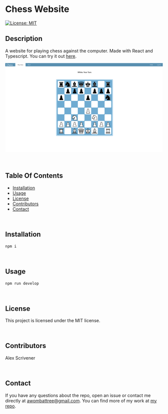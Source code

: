 # Chess Website

[![License: MIT](https://img.shields.io/badge/License-MIT-yellow.svg)](https://opensource.org/licenses/MIT)

## Description
A website for playing chess against the computer. Made with React and Typescript. You can try it out [here](https://wombattree.github.io/ChessWebsite/).

![Preview Image](./screenshot.png?raw=true "Preview Image")

<br/>

## Table Of Contents
- [Installation](#installation)
- [Usage](#usage)
- [License](#license)
- [Contributors](#contributors)
- [Contact](#contact)

<br/>

## Installation
~~~
npm i
~~~

<br/>

## Usage
~~~
npm run develop
~~~

<br/>

## License
This project is licensed under the MIT license.

<br/>

## Contributors
Alex Scrivener

<br/>

## Contact
If you have any questions about the repo, open an issue or contact me directly at [awombattree@gmail.com](mailto:awombattree@gmail.com). You can find more of my work at [my repo](https://github.com/Wombattree).